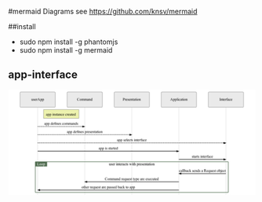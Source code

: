 #mermaid Diagrams
see https://github.com/knsv/mermaid

##install
- sudo npm install -g phantomjs
- sudo npm install -g mermaid

## app-interface
![app-interface.png](https://github.com/tgi-io/tgi-core/blob/master/spec/img/app-interface.png)

